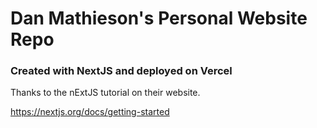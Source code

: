 # Dan Mathieson's Personal Website Repo

### Created with NextJS and deployed on Vercel

Thanks to the nExtJS tutorial on their website.

https://nextjs.org/docs/getting-started